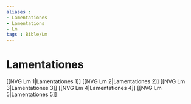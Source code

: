 ```yaml
---
aliases : 
- Lamentationes
- Lamentations
- Lm
tags : Bible/Lm
---
```


# Lamentationes

[[NVG Lm 1|Lamentationes 1]]
[[NVG Lm 2|Lamentationes 2]]
[[NVG Lm 3|Lamentationes 3]]
[[NVG Lm 4|Lamentationes 4]]
[[NVG Lm 5|Lamentationes 5]]
